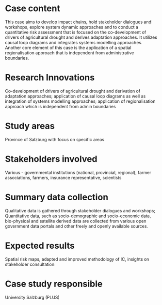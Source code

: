 # Case content  

This case aims to develop impact chains, hold stakeholder dialogues and workshops, explore system dynamic approaches and to conduct a quantitative risk assessment that is focused on the co-development of drivers of agricultural drought and derives adaptation approaches. It utilizes causal loop diagrams and integrates systems modelling approaches. Another core element of this case is the application of a spatial regionalisation approach that is independent from administrative boundaries.

# Research Innovations  

Co-development of drivers of agricultural drought and derivation of adaptation approaches; application of causal loop diagrams as well as integration of systems modelling approaches; application of regionalisation approach which is independent from admin boundaries

# Study areas  

Province of Salzburg with focus on specific areas

# Stakeholders involved  

Various - governmental institutions (national, provincial, regional), farmer associations, farmers, insurance representative, scientists

# Summary data collection  

Qualitative data is gathered through stakeholder dialogues and workshops; Quantitative data, such as socio-demographic and socio-economic data, bio-physical and satellite derived data are collected from various open government data portals and other freely and openly available sources.

# Expected results  

Spatial risk maps, adapted and improved methodology of IC, insights on stakeholder consultation

# Case study responsible  

University Salzburg (PLUS)
